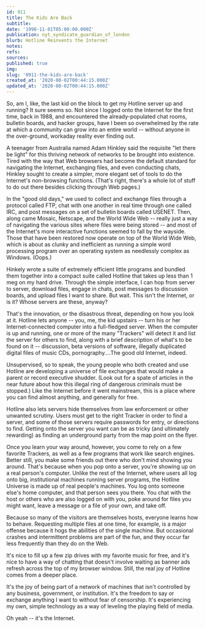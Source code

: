 ```yaml
---
id: 911
title: The Kids Are Back
subtitle: 
date: '1998-11-01T05:00:00.000Z'
publication: nyt_syndicate_guardian_of_london
blurb: Hotline Reinvents the Internet
notes: 
refs: 
sources: 
published: true
img: 
slug: '0911-the-kids-are-back'
created_at: '2020-08-02T00:44:15.000Z'
updated_at: '2020-08-02T00:44:15.000Z'
---
```

So, am I, like, the last kid on the block to get my Hotline server up and running? It sure seems so. Not since I logged onto the Internet for the first time, back in 1988, and encountered the already-populated chat rooms, bulletin boards, and hacker groups, have I been so overwhelmed by the rate at which a community can grow into an entire world -- without anyone in the over-ground, workaday reality ever finding out.

A teenager from Australia named Adam Hinkley said the requisite "let there be light" for this thriving network of networks to be brought into existence. Tired with the way that Web browsers had become the default standard for navigating the Internet, exchanging files, and even conducting chats, Hinkley sought to create a simpler, more elegant set of tools to do the Internet's non-browsing functions. (That's right, there's a whole lot of stuff to do out there besides clicking through Web pages.)

In the "good old days," we used to collect and exchange files through a protocol called FTP, chat with one another in real time through one called IRC, and post messages on a set of bulletin boards called USENET. Then, along came Mosaic, Netscape, and the World Wide Web -- really just a way of navigating the various sites where files were being stored -- and most of the Internet's more interactive functions seemed to fall by the wayside. Those that have been restored now operate on top of the World Wide Web, which is about as clunky and inefficient as running a simple word processing program over an operating system as needlessly complex as Windows. (Oops.)

Hinkely wrote a suite of extremely efficient little programs and bundled them together into a compact suite called Hotline that takes up less than 1 meg on my hard drive. Through the simple interface, I can hop from server to server, download files, engage in chats, post messages to discussion boards, and upload files I want to share. But wait. This isn't the Internet, or is it? Whose servers are these, anyway?

That's the innovation, or the disastrous threat, depending on how you look at it. Hotline lets anyone -- you, me, the kid upstairs -- turn his or her Internet-connected computer into a full-fledged server. When the computer is up and running, one or more of the many "Trackers" will detect it and list the server for others to find, along with a brief description of what's to be found on it -- discussion, beta versions of software, illegally duplicated digital files of music CDs, pornography....The good old Internet, indeed.

Unsupervised, so to speak, the young people who both created and use Hotline are developing a universe of file exchanges that would make a parent or record executive shudder. (Look out for a spate of articles in the near future about how this illegal ring of dangerous criminals must be stopped.) Like the Internet before it went mainstream, this is a place where you can find almost anything, and generally for free.

Hotline also lets servers hide themselves from law enforcement or other unwanted scrutiny. Users must get to the right Tracker in order to find a server, and some of those servers require passwords for entry, or directions to find. Getting onto the server you want can be as tricky (and ultimately rewarding) as finding an underground party from the map point on the flyer.

Once you learn your way around, however, you come to rely on a few favorite Trackers, as well as a few programs that work like search engines. Better still, you make some friends out there who don't mind showing you around. That's because when you pop onto a server, you're showing up on a real person's computer. Unlike the rest of the Internet, where users all log onto big, institutional machines running server programs, the Hotline Universe is made up of real people's machines. You log onto someone else's home computer, and that person sees you there. You chat with the host or others who are also logged on with you, poke around for files you might want, leave a message or a file of your own, and take off.

Because so many of the visitors are themselves hosts, everyone learns how to behave. Requesting multiple files at one time, for example, is a major offense because it hogs the abilities of the single machine. But occasional crashes and intermittent problems are part of the fun, and they occur far less frequently than they do on the Web.

It's nice to fill up a few zip drives with my favorite music for free, and it's nice to have a way of chatting that doesn't involve waiting as banner ads refresh across the top of my browser window. Still, the real joy of Hotline comes from a deeper place.

It's the joy of being part of a network of machines that isn't controlled by any business, government, or institution. It's the freedom to say or exchange anything I want to without fear of censorship. It's experiencing my own, simple technology as a way of leveling the playing field of media.

Oh yeah -- it's the Internet.
